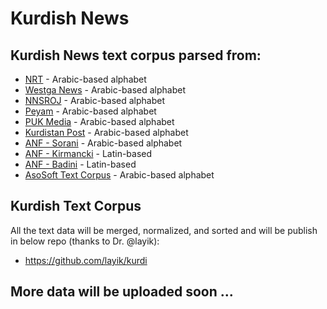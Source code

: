 # Kurdish News

## Kurdish News text corpus parsed from:

- [NRT](http://www.nrttv.com) - Arabic-based alphabet
- [Westga News](http://www.westganews.net) - Arabic-based alphabet
- [NNSROJ](http://www.nnsroj.com/) - Arabic-based alphabet
- [Peyam](http://payam.tv/) - Arabic-based alphabet
- [PUK Media](https://www.pukmedia.com) - Arabic-based alphabet
- [Kurdistan Post](https://www.kurdistanpost.nu) - Arabic-based alphabet
- [ANF - Sorani](https://anfsorani.com/) - Arabic-based alphabet
- [ANF - Kirmancki](https://anfkirmancki.com/) - Latin-based
- [ANF - Badini](https://anfkurdi.com/) - Latin-based
- [AsoSoft Text Corpus](https://github.com/AsoSoft/AsoSoft-Text-Corpus) - Arabic-based alphabet

## Kurdish Text Corpus

All the text data will be merged, normalized, and sorted and will be publish in below repo (thanks to Dr. @layik):

- https://github.com/layik/kurdi

## More data will be uploaded soon ...
